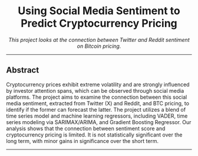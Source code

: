 <h1 align="center">Using Social Media Sentiment to Predict Cryptocurrency Pricing</h1>
<p align="center">
  <i>This project looks at the connection between Twitter and Reddit sentiment on Bitcoin pricing.</i><br>
  </p>

---
## Abstract
Cryptocurrency prices exhibit extreme volatility and
are strongly influenced by investor attention spans, which can
be observed through social media platforms. The project aims
to examine the connection between this social media sentiment,
extracted from Twitter (X) and Reddit, and BTC pricing, to
identify if the former can forecast the latter. The project utilizes
a blend of time series model and machine learning regressors,
including VADER, time series modeling via SARIMAX/ARIMA,
and Gradient Boosting Regressor. Our analysis shows that the
connection between sentiment score and cryptocurrency pricing
is limited. It is not statistically significant over the long term,
with minor gains in significance over the short term.

---




